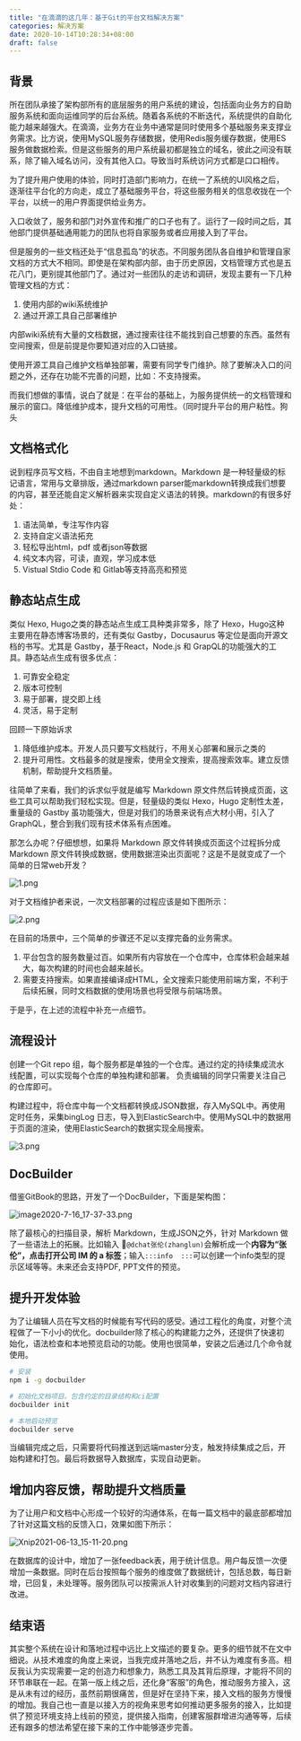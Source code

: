 ```yaml
---
title: "在滴滴的这几年：基于Git的平台文档解决方案"
categories: 解决方案
date: 2020-10-14T10:28:34+08:00
draft: false
---
```


## 背景

所在团队承接了架构部所有的底层服务的用户系统的建设，包括面向业务方的自助服务系统和面向运维同学的后台系统。随着各系统的不断迭代，系统提供的自助化能力越来越强大。在滴滴，业务方在业务中通常是同时使用多个基础服务来支撑业务需求。比方说，使用MySQL服务存储数据，使用Redis服务缓存数据，使用ES服务做数据检索。但是这些服务的用户系统最初都是独立的域名，彼此之间没有联系，除了输入域名访问，没有其他入口。导致当时系统访问方式都是口口相传。

为了提升用户使用的体验，同时打造部门影响力，在统一了系统的UI风格之后，逐渐往平台化的方向走，成立了基础服务平台，将这些服务相关的信息收拢在一个平台，以统一的用户界面提供给业务方。

入口收敛了，服务和部门对外宣传和推广的口子也有了。运行了一段时间之后，其他部门提供基础通用能力的团队也将自家服务或者应用接入到了平台。

但是服务的一些文档还处于“信息孤岛”的状态。不同服务团队各自维护和管理自家文档的方式大不相同。即使是在架构部内部，由于历史原因，文档管理方式也是五花八门，更别提其他部门了。通过对一些团队的走访和调研，发现主要有一下几种管理文档的方式：

1. 使用内部的wiki系统维护
2. 通过开源工具自己部署维护

内部wiki系统有大量的文档数据，通过搜索往往不能找到自己想要的东西。虽然有空间搜索，但是前提是你要知道对应的入口链接。

使用开源工具自己维护文档单独部署，需要有同学专门维护。除了要解决入口的问题之外，还存在功能不完善的问题，比如：不支持搜索。

而我们想做的事情，说白了就是：在平台的基础上，为服务提供统一的文档管理和展示的窗口。降低维护成本，提升文档的可用性。（同时提升平台的用户粘性。狗头

## 文档格式化

说到程序员写文档，不由自主地想到markdown。Markdown 是一种轻量级的标记语言，常用与文章排版，通过markdown parser能markdown转换成我们想要的内容，甚至还能自定义解析器来实现自定义语法的转换。markdown的有很多好处：

1. 语法简单，专注写作内容
2. 支持自定义语法拓充
3. 轻松导出html，pdf 或者json等数据
4. 纯文本内容，可读，直观，学习成本低
5. Vistual Stdio Code 和 Gitlab等支持高亮和预览

## 静态站点生成

类似 Hexo, Hugo之类的静态站点生成工具种类非常多，除了 Hexo，Hugo这种主要用在静态博客场景的，还有类似 Gastby，Docusaurus 等定位是面向开源文档的书写。尤其是 Gastby，基于React，Node.js 和 GrapQL的功能强大的工具。静态站点生成有很多优点：

1. 可靠安全稳定
2. 版本可控制
3. 易于部署，提交即上线
4. 灵活，易于定制

回顾一下原始诉求

1. 降低维护成本。开发人员只要写文档就行，不用关心部署和展示之类的
2. 提升可用性。文档最多的就是搜索，使用全文搜索，提高搜索效率。建立反馈机制，帮助提升文档质量。

往简单了来看，我们的诉求似乎就是编写 Markdown 原文件然后转换成页面，这些工具可以帮助我们轻松实现。但是，轻量级的类似 Hexo，Hugo 定制性太差，重量级的 Gastby 虽功能强大，但是对我们的场景来说有点大材小用，引入了 GraphQL，整合到我们现有技术体系有点困难。

那怎么办呢？仔细想想，如果将 Markdown 原文件转换成页面这个过程拆分成 Markdown 原文件转换成数据，使用数据渲染出页面呢？这是不是就变成了一个简单的日常web开发？

![1.png](./images/1.png)

对于文档维护者来说，一次文档部署的过程应该是如下图所示：

![2.png](./images/2.png)

在目前的场景中，三个简单的步骤还不足以支撑完备的业务需求。

1. 平台包含的服务数量过百。如果所有内容放在一个仓库中，仓库体积会越来越大，每次构建的时间也会越来越长。
2. 需要支持搜索。如果直接编译成HTML，全文搜索只能使用前端方案，不利于后续拓展，同时文档数据的使用场景也将受限与前端场景。

于是乎，在上述的流程中补充一点细节。

## 流程设计

创建一个Git repo 组，每个服务都是单独的一个仓库。通过约定的持续集成流水线配置，可以实现每个仓库的单独构建和部署。 负责编辑的同学只需要关注自己的仓库即可。

构建过程中，将仓库中每一个文档都转换成JSON数据，存入MySQL中。再使用定时任务，采集bingLog 日志，导入到ElasticSearch中。使用MySQL中的数据用于页面的渲染，使用ElasticSearch的数据实现全局搜索。

![3.png](./images/3.png)


## DocBuilder

借鉴GitBook的思路，开发了一个DocBuilder，下面是架构图：

![image2020-7-16_17-37-33.png](./images/image2020-7-16_17-37-33.png)

除了最核心的扫描目录，解析 Markdown，生成JSON之外，针对 Markdown 做了一些语法上的拓展。比如输入
`@dchat张伦(zhanglun)`会解析成一个**内容为“张伦”，点击打开公司 IM 的 a 标签**；输入`:::info  :::`可以创建一个info类型的提示区域等等。未来还会支持PDF, PPT文件的预览。

## 提升开发体验

为了让编辑人员在写文档的时候能有写代码的感受。通过工程化的角度，对整个流程做了一下小小的优化。docbuilder除了核心的构建能力之外，还提供了快速初始化，语法检查和本地预览启动的功能。使用也很简单，安装之后通过几个命令就使用。

```bash
# 安装
npm i -g docbuilder

# 初始化文档项目。包含约定的目录结构和ci配置
docbuilder init

# 本地启动预览
docbuilder serve
```

当编辑完成之后，只需要将代码推送到远端master分支，触发持续集成之后，开始构建和打包。最后将数据导入数据库，实现自动更新。

## 增加内容反馈，帮助提升文档质量

为了让用户和文档中心形成一个较好的沟通体系，在每一篇文档中的最底部都增加了针对这篇文档的反馈入口，效果如图下所示：

![Xnip2021-06-13_15-11-20.png](./images/Xnip2021-06-13_15-11-20.png)

在数据库的设计中，增加了一张feedback表，用于统计信息。用户每反馈一次便增加一条数据。同时在后台按照每个服务的维度做了数据统计，包括总数，每日新增，已回复，未处理等。服务团队可以按需派人针对收集到的问题对文档内容进行改进。


## 结束语

其实整个系统在设计和落地过程中远比上文描述的要复杂。更多的细节就不在文中细说。从技术难度的角度上来说，当我完成并落地之后，并不认为难度有多高。相反我认为实现需要一定的创造力和想象力，熟悉工具及其背后原理，才能将不同的环节串联在一起。在第一版上线之后，还化身“客服”的角色，推动服务方接入，这是从未有过的经历，虽然前期很痛苦，但是好在坚持下来，接入文档的服务方慢慢的增加。我自己也一直是以接入方的视角来思考如何推动更多服务的接入，比如提供了预览环境支持上线前的预览，提供接入指南，创建客服群增进沟通等等，后续还有跟多的想法希望在接下来的工作中能够逐步完善。
